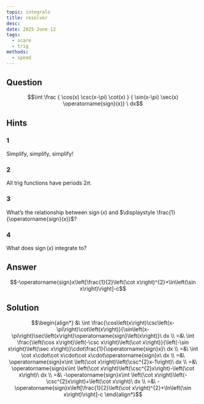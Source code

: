 ```yaml
---
topic: integrals
title: resolver
desc: 
date: 2025 June 12
tags:
  - scare
  - trig
methods:
  - speed
---
```



## Question
```math
\int
  \frac
    { \cos(x) \csc(x-\pi) \cot(x) }
    { \sin(x-\pi) \sec(x) \operatorname{sign}(x)}
\ dx
```


## Hints

### 1
Simplify, simplify, simplify!

### 2
All trig functions have periods $2\pi$.

### 3
What’s the relationship between $\operatorname{sign}(x)$ and $\displaystyle \frac{1}{\operatorname{sign}(x)}$?

### 4
What does $\operatorname{sign}(x)$ integrate to?


## Answer
```math
-\operatorname{sign}x\left[\frac{1}{2}\left(\cot x\right)^{2}+\ln\left(\sin x\right)\right]-c
```


## Solution

```math
\begin{align*}
  &\ \int \frac{\cos\left(x\right)\csc\left(x-\pi\right)\cot\left(x\right)}{\sin\left(x-\pi\right)\sec\left(x\right)\operatorname{sign}\left(x\right)}\ dx
  \\ =&\ \int \frac{\left(\cos x\right)\left(-\csc x\right)\left(\cot x\right)}{\left(-\sin x\right)\left(\sec x\right)}\cdot\frac{1}{\operatorname{sign}x}\ dx
  \\ =&\ \int \cot x\cdot\cot x\cdot\cot x\cdot\operatorname{sign}x\ dx
  \\ =&\ \operatorname{sign}x\int \left(\cot x\right)\left(\csc^{2}x-1\right)\ dx
  \\ =&\ \operatorname{sign}x\int \left(\cot x\right)\left(\csc^{2}x\right)-\left(\cot x\right)\ dx
  \\ =&\ -\operatorname{sign}x\int \left(\cot x\right)\left(-\csc^{2}x\right)+\left(\cot x\right)\ dx
  \\ =&\ -\operatorname{sign}x\left[\frac{1}{2}\left(\cot x\right)^{2}+\ln\left(\sin x\right)\right]-c
\end{align*}
```
